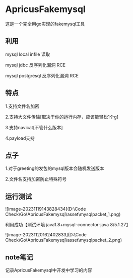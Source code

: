 # ApricusFakemysql

这是一个完全用go实现的fakemysql工具



## 利用

mysql local infile 读取

mysql jdbc 反序列化漏洞 RCE

mysql postgresql 反序列化漏洞 RCE



## 特点

1.支持文件名加密

2.支持大文件传输[取决于你的运行内存，应该能轻松1个g]

3.支持navicat[不管什么版本]

4.payload支持





## 点子

1.对于greeting的发包的mysql版本会随机发送版本

2.文件名支持加密防止特殊符号

## 运行测试

![image-20231119143828434](D:\Code Check\Go\ApricusFakemysql\asset\mysqlpacket_1.png)

利用成功【测试环境 java1.8+mysql-connector-java 8/5.1.27】 

![image-20231120162402833](D:\Code Check\Go\ApricusFakemysql\asset\mysqlpacket_2.png)







## note笔记

记录ApricusFakemysql中开发中学习的内容